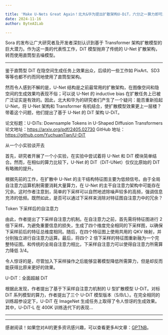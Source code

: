 ```yaml
---

title: 'Make U-Nets Great Again！北大&华为提出扩散架构U-DiT，六分之一算力即可超越DiT'
date: 2024-11-16
author: ByteAILab

---
```


Sora 的发布让广大研究者及开发者深刻认识到基于 Transformer 架构扩散模型的巨大潜力。作为这一类的代表性工作，DiT 模型抛弃了传统的 U-Net 扩散架构，转而使用直筒型去噪模型。

---
鉴于直筒型 DiT 在隐空间生成任务上效果出众，后续的一些工作如 PixArt、SD3 等等也都不约而同地使用了直筒型架构。

然而令人感到不解的是，U-Net 结构是之前最常用的扩散架构，在图像空间和隐空间的生成效果均表现不俗；可以说 U-Net 的 inductive bias 在扩散任务上已被广泛证实是有效的。因此，北大和华为的研究者们产生了一个疑问：能否重新拾起 U-Net，将 U-Net 架构和 Transformer 有机结合，使扩散模型效果更上一层楼？带着这个问题，他们提出了基于 U-Net 的 DiT 架构 U-DiT。

论文标题：U-DiTs: Downsample Tokens in U-Shaped Diffusion Transformers
论文地址：https://arxiv.org/pdf/2405.02730
GitHub 地址：https://github.com/YuchuanTian/U-DiT

从一个小实验谈开去

首先，研究者开展了一个小实验，在实验中尝试着将 U-Net 和 DiT 模块简单结合。然而，在相似的算力比较下，U-Net 的 DiT（DiT-UNet）仅仅比原始的 DiT 有略微的提升。

根据先前的工作，在扩散中 U-Net 的主干结构特征图主要为低频信号。由于全局自注意力运算机制需要消耗大量算力，在 U-Net 的主干自注意力架构中可能存在冗余。这时作者注意到，简单的下采样可以自然地滤除噪声较多的高频，强调信息充沛的低频。既然如此，是否可以通过下采样来消除对特征图自注意力中的冗余？

Token 下采样后的自注意力

由此，作者提出了下采样自注意力机制。在自注意力之前，首先需将特征图进行 2 倍下采样。为避免重要信息的损失，生成了四个维度完全相同的下采样图，以确保下采样前后的特征总维度相同。随后，在四个特征图上使用共用的 QKV 映射，并分别独立进行自注意力运算。最后，将四个 2 倍下采样的特征图重新融为一个完整特征图。和传统的全局自注意力相比，下采样自注意力可以使得自注意力所需算力降低 3/4。

令人惊讶的是，尽管加入下采样操作之后能够显著模型降低所需算力，但是却反而能获得比原来更好的效果。

U-DiT：全面超越 DiT

根据此发现，作者提出了基于下采样自注意力机制的 U 型扩散模型 U-DiT。对标 DiT 系列模型的算力，作者提出了三个 U-DiT 模型版本（S/B/L）。在完全相同的训练超参设定下，U-DiT 在 ImageNet 生成任务上取得了令人惊讶的生成效果。其中，U-DiT-L 在 400K 训练迭代下的表现...

---
---
感谢阅读！如果您对AI的更多资讯感兴趣，可以查看更多AI文章：[GPTNB](https://gptnb.com)。